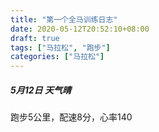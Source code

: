 ```yaml
---
title: "第一个全马训练日志"
date: 2020-05-12T20:52:10+08:00
draft: true
tags: ["马拉松", "跑步"]
categories: ["马拉松"]
---
```


##### 5月12日 天气晴

跑步5公里，配速8分，心率140